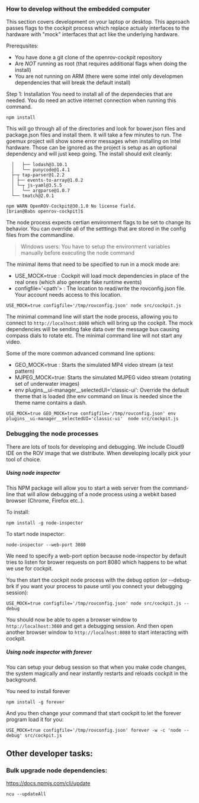 ### How to develop without the embedded computer
This section covers development on your laptop or desktop.  This approach passes flags to the cockpit process which replace actualy interfaces to the hardware with "mock" interfaces that act like the underlying hardware.

Prerequsites:
* You have done a git clone of the openrov-cockpit repository
* Are *NOT* running as root (that requires additional flags when doing the install)
* You are not running on ARM (there were some intel only developmen dependencies that will break the default install)

Step 1: Installation
You need to install all of the dependecies that are needed.  You do need an active internet connection when running this command.

```
npm install
```

This will go through all of the directories and look for bower.json files and package.json files and install them.  It will take a few minutes to run.  The goemux project will show some error messages when installing on Intel hardware.  Those can be ignored as the project is setup as an optional dependency and will just keep going.  The install should exit cleanly:

```
  │   ├── lodash@3.10.1
  │   └── punycode@1.4.1
  ├─┬ tap-parser@1.2.2
  │ ├── events-to-array@1.0.2
  │ └─┬ js-yaml@3.5.5
  │   └── argparse@1.0.7
  └── tmatch@2.0.1

npm WARN OpenROV-Cockpit@30.1.0 No license field.
[brian@Babs openrov-cockpit]$
```

The node process expects certian environment flags to be set to change its behavior.  You can override all of the setttings that are stored in the config files from the commandline.

> Windows users: You have to setup the environment variables manually before executing the node command

The minimal items that need to be specified to run in a mock mode are:
* USE_MOCK=true : Cockpit will load mock dependencies in place of the real ones (which also generate fake runtime events)
* configfile='<path'> : The location to read/write the rovconfig.json file.  Your account needs access to this location.

```
USE_MOCK=true configfile='/tmp/rovconfig.json' node src/cockpit.js
```

The minimal command line will start the node process, allowing you to connect to `http://localhost:8080` which will bring up the cockpit.  The mock dependencies will be sending fake data over the message bus causing compass dials to rotate etc.  The minimal command line will not start any video.

Some of the more common advanced command line options:
* GEO_MOCK=true : Starts the simulated MP4 video stream (a test pattern)
* MJPEG_MOCK=true: Starts the simulated MJPEG video stream (rotating set of underwater images)
* env plugins__ui-manager__selectedUI='classic-ui': Override the default theme that is loaded  (the env command on linux is needed since the theme name contains a dash.

```
USE_MOCK=true GEO_MOCK=true configfile='/tmp/rovconfig.json' env plugins__ui-manager__selectedUI='classic-ui'  node src/cockpit.js
```

### Debugging the node processes
There are lots of tools for developing and debugging.  We include Cloud9 IDE on the ROV image that we distribute.  When developing locally pick your tool of choice.

##### Using node inspector
This NPM package will allow you to start a web server from the command-line that will allow debugging of a node process using a webkit based browser (Chrome, Firefox etc..). 

To install: 
```
npm install -g node-inspector
```

To start node inspector:

```
node-inspector --web-port 3080
```
We need to specify a web-port option because node-inspector by default tries to listen for brower requests on port 8080 which happens to be what we use for cockpit.

You then start the cockpit node process with the debug option (or --debug-brk if you want your process to pause until you connect your debugging session):

```
USE_MOCK=true configfile='/tmp/rovconfig.json' node src/cockpit.js --debug
```

You should now be able to open a browser window to `http://localhost:3080` and get a debugging session.  And then open another browser window to `http://localhost:8080` to start interacting with cockpit.

##### Using node inspector with forever
You can setup your debug session so that when you make code changes, the system magically and near instantly restarts and reloads cockpit in the background.

You need to install forever
```
npm install -g forever
```

And you then change your command that start cockpit to let the forever program load it for you:

```
USE_MOCK=true configfile='/tmp/rovconfig.json' forever -w -c 'node --debug' src/cockpit.js
```

## Other developer tasks:
### Bulk upgrade node dependencies:
https://docs.npmjs.com/cli/update

`ncu --updateAll`
